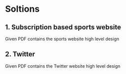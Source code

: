# Soltions

## 1. Subscription based sports website

Given PDF contains the sports website high level design

## 2. Twitter

Given PDF contains the Twitter website high level design

